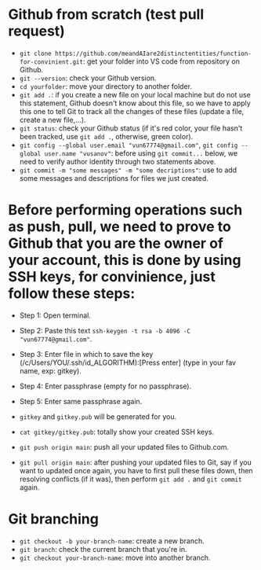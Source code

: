 # Github from scratch (test pull request)
- `git clone https://github.com/meandAIare2distinctentities/function-for-convinient.git`: get your folder into VS code from repository on Github.
- `git --version`: check your Github version.
- `cd yourfolder`: move your directory to another folder.
- `git add .`: if you create a new file on your local machine but do not use this statement, Github doesn't know about this file, so we have to apply this one to tell Git to track all the changes of these files (update a file, create a new file,...).
- `git status`: check your Github status (if it's red color, your file hasn't been tracked, use `git add .`, otherwise, green color).
- `git config --global user.email "vun67774@gmail.com"`, `git config --global user.name "vusanov"`: before using `git commit...` below, we need to verify author identity through two statements above.
- `git commit -m "some messages" -m "some decriptions"`: use to add some messages and descriptions for files we just created.

# Before performing operations such as push, pull, we need to prove to Github that you are the owner of your account, this is done by using SSH keys, for convinience, just follow these steps:
- Step 1: Open terminal.
- Step 2: Paste this text `ssh-keygen -t rsa -b 4096 -C "vun67774@gmail.com"`.
- Step 3: Enter file in which to save the key (/c/Users/YOU/.ssh/id_ALGORITHM):[Press enter] (type in your fav name, exp: gitkey).
- Step 4: Enter passphrase (empty for no passphrase).
- Step 5: Enter same passphrase again.
- `gitkey` and `gitkey.pub` will be generated for you.
- `cat gitkey/gitkey.pub`: totally show your created SSH keys.

- `git push origin main`: push all your updated files to Github.com. 
- `git pull origin main`: after pushing your updated files to Git, say if you want to updated once again, you have to first pull these files down, then resolving conflicts (if it was), then perform `git add .` and `git commit` again. 

# Git branching
- `git checkout -b your-branch-name`: create a new branch.
- `git branch`: check the current branch that you're in.
- `git checkout your-branch-name`: move into another branch.

